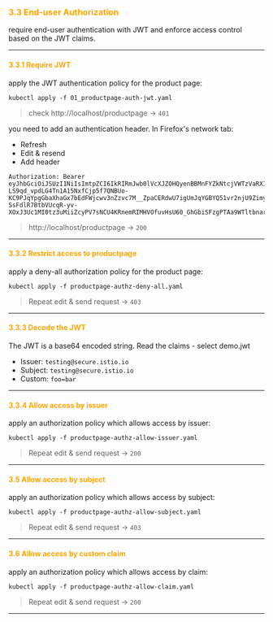 ### <font color='orange'> 3.3 End-user Authorization </font>

require end-user authentication with JWT and enforce access control based on the JWT claims.

---

#### <font color='orange'> 3.3.1 Require JWT  </font>
apply the JWT authentication policy for the product page:
```
kubectl apply -f 01_productpage-auth-jwt.yaml
```
> check http://localhost/productpage -> `401`  

you need to add an authentication header. In Firefox's network tab:

- Refresh
- Edit & resend 
- Add header

```
Authorization: Bearer eyJhbGciOiJSUzI1NiIsImtpZCI6IkRIRmJwb0lVcXJZOHQyenBBMnFYZkNtcjVWTzVaRXI0UnpIVV8tZW52dlEiLCJ0eXAiOiJKV1QifQ.eyJleHAiOjQ2ODU5ODk3MDAsImZvbyI6ImJhciIsImlhdCI6MTUzMjM4OTcwMCwiaXNzIjoidGVzdGluZ0BzZWN1cmUuaXN0aW8uaW8iLCJzdWIiOiJ0ZXN0aW5nQHNlY3VyZS5pc3Rpby5pbyJ9.CfNnxWP2tcnR9q0vxyxweaF3ovQYHYZl82hAUsn21bwQd9zP7c-LS9qd_vpdLG4Tn1A15NxfCjp5f7QNBUo-KC9PJqYpgGbaXhaGx7bEdFWjcwv3nZzvc7M__ZpaCERdwU7igUmJqYGBYQ51vr2njU9ZimyKkfDe3axcyiBZde7G6dabliUosJvvKOPcKIWPccCgefSj_GNfwIip3-SsFdlR7BtbVUcqR-yv-XOxJ3Uc1MI0tz3uMiiZcyPV7sNCU4KRnemRIMHVOfuvHsU60_GhGbiSFzgPTAa9WTltbnarTbxudb_YEOx12JiwYToeX0DCPb43W1tzIBxgm8NxUg
```

> http://localhost/productpage -> `200`  

---

#### <font color='orange'> 3.3.2 Restrict access to productpage </font>

apply a deny-all authorization policy for the product page:
```
kubectl apply -f productpage-authz-deny-all.yaml
```

> Repeat edit & send request -> `403`

---

#### <font color='orange'> 3.3.3 Decode the JWT </font>

The JWT is a base64 encoded string. 
Read the claims - select demo.jwt

- Issuer: `testing@secure.istio.io`
- Subject: `testing@secure.istio.io`
- Custom: `foo=bar`

---

#### <font color='orange'> 3.3.4 Allow access by issuer </font>

apply an authorization policy which allows access by issuer:
```
kubectl apply -f productpage-authz-allow-issuer.yaml
```
> Repeat edit & send request -> `200`

---

#### <font color='orange'> 3.5 Allow access by subject </font>

apply an authorization policy which allows access by subject:
```
kubectl apply -f productpage-authz-allow-subject.yaml
```
> Repeat edit & send request -> `403`

---

#### <font color='orange'> 3.6 Allow access by custom claim </font>

apply an authorization policy which allows access by claim:
```
kubectl apply -f productpage-authz-allow-claim.yaml
```
> Repeat edit & send request -> `200`

---